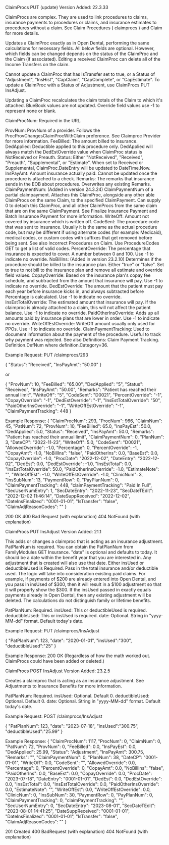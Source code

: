 ClaimProcs PUT (update)
Version Added: 22.3.33

ClaimProcs are complex. They are used to link procedures to claims, insurance payments to procedures or claims, and insurance estimates to procedures without a claim. See Claim Procedures ( claimprocs ) and Claim for more details.

Updates a ClaimProc exactly as in Open Dental, performing the same calculations for necessary fields. All below fields are optional. However, which fields can be changed depends on the status of the ClaimProc and the Claim (if associated). Editing a received ClaimProc can delete all of the Income Transfers on the claim.

Cannot update a ClaimProc that has IsTransfer set to true, or a Status of "Adjustment", "InsHist", "CapClaim", "CapComplete", or "CapEstimate". To update a ClaimProc with a Status of Adjustment, use ClaimProcs PUT InsAdjust.

Updating a ClaimProc recalculates the claim totals of the Claim to which it's attached. BlueBook values are not updated. Override field values use -1 to represent none or blank.

ClaimProcNum: Required in the URL.

ProvNum: ProvNum of a provider. Follows the ProcProvChangesClaimProcWithClaim preference. See Claimproc Provider for more information.
FeeBilled: The amount billed to insurance.
DedApplied: Deductible applied to this procedure only. DedApplied will always match the DedEstOverride value when ClaimProc status is NotReceived or Preauth.
Status: Either "NotReceived", "Received", "Preauth", "Supplemental", or "Estimate". When set to Received or Supplemental, ClaimProc.DateEntry will be updated to DateTime.Now.
InsPayAmt: Amount insurance actually paid. Cannot be updated once the procedure is attached to a check.
Remarks: The remarks that insurance sends in the EOB about procedures. Overwrites any existing Remarks.
ClaimPaymentNum: (Added in version 24.3.24) ClaimPaymentNum of a partial claimpayment. Attaches this ClaimProc, alongside any other able ClaimProcs on the same Claim, to the specified ClaimPayment. Can supply 0 to detach this ClaimProc, and all other ClaimProcs from the same claim that are on the same ClaimPayment. See Finalize Insurance Payment and Batch Insurance Payment for more information.
WriteOff: Amount not covered by insurance which is written off.
CodeSent: The procedure code that was sent to insurance. Usually it is the same as the actual procedure code, but may be different if using alternate codes (for example: Medicaid), medical codes, or custom codes with suffixes that get removed before being sent. See also Incorrect Procedures on Claim. Use ProcedureCodes GET to get a list of valid codes.
PercentOverride: The percentage that insurance is expected to cover. A number between 0 and 100. Use -1 to indicate no override.
NoBillIns: (Added in version 23.2.10) Determines if the procedure should be billed to the insurance plan. Either "true" or "false". Set to true to not bill to the insurance plan and remove all estimate and override field values.
CopayOverride: Based on the insurance plan's copay fee schedule, and subtracted from the amount that insurance will pay. Use -1 to indicate no override.
DedEstOverride: The amount that the patient must pay each year before insurance kicks in, and always subtracted before Percentage is calculated. Use -1 to indicate no override.
InsEstTotalOverride: The estimated amount that insurance will pay. If the claimproc is already attached to a claim, this will not affect the patient balance. Use -1 to indicate no override.
PaidOtherInsOverride: Adds up all amounts paid by insurance plans that are lower in order. Use -1 to indicate no override.
WriteOffEstOverride: WriteOff amount usually only used for PPOs. Use -1 to indicate no override.
ClaimPaymentTracking: Used to document information about the payment of the procedure. Useful to track why payment was rejected. See also Definitions: Claim Payment Tracking. Definition.DefNum where definition.Category=36.

Example Request:
PUT /claimprocs/293

{
"Status": "Received",
"InsPayAmt": "50.00"
}

or

{
"ProvNum": 10,
"FeeBilled": "65.00",
"DedApplied": "5",
"Status": "Received",
"InsPayAmt": "50.00",
"Remarks": "Patient has reached their annual limit",
"WriteOff": "5",
"CodeSent": "D0021",
"PercentOverride": "-1",
"CopayOverride": "-1",
"DedEstOverride": "-1",
"InsEstTotalOverride": "50",
"PaidOtherInsOverride": "-1",
"WriteOffEstOverride": "-1",
"ClaimPaymentTracking": 448
}

Example Response:
{
"ClaimProcNum": 293,
"ProcNum": 966,
"ClaimNum": 45,
"PatNum": 72,
"ProvNum": 10,
"FeeBilled": 65.0,
"InsPayEst": 50.0,
"DedApplied": 5.0,
"Status": "Received",
"InsPayAmt": 50.0,
"Remarks": "Patient has reached their annual limit",
"ClaimPaymentNum": 0,
"PlanNum": 3,
"DateCP": "2022-11-23",
"WriteOff": 5.0,
"CodeSent": "D0021",
"AllowedOverride": -1.0,
"Percentage": 0,
"PercentOverride": -1,
"CopayAmt": -1.0,
"NoBillIns": "false",
"PaidOtherIns": 0.0,
"BaseEst": 0.0,
"CopayOverride": -1.0,
"ProcDate": "2022-12-02",
"DateEntry": "2022-12-02",
"DedEst": 0.0,
"DedEstOverride": -1.0,
"InsEstTotal": 0.0,
"InsEstTotalOverride": 50.0,
"PaidOtherInsOverride": -1.0,
"EstimateNote": "",
"WriteOffEst": -1.0,
"WriteOffEstOverride": -1.0,
"ClinicNum": 3,
"InsSubNum": 13,
"PaymentRow": 0,
"PayPlanNum": 0,
"ClaimPaymentTracking": 448,
"claimPaymentTracking": "Paid In Full",
"SecUserNumEntry": 1,
"SecDateEntry": "2022-11-23",
"SecDateTEdit": "2022-12-02 11:46:14",
"DateSuppReceived": "2022-12-02",
"DateInsFinalized": "0001-01-01",
"IsTransfer": "false",
"ClaimAdjReasonCodes": ""
}

200 OK
400 Bad Request (with explanation)
404 NotFound (with explanation)

ClaimProcs PUT InsAdjust
Version Added: 21.1

This adds or changes a claimproc that is acting as an insurance adjustment. PatPlanNum is required. You can obtain the PatPlanNum from FamilyModules GET Insurance. "date" is optional and defaults to today. It should be a date within the benefit year that you are interested in. Any adjustment that is created will also use that date. Either insUsed or deductibleUsed is Required. Pass in the total insurance and/or deductible used. The logic will take into consideration existing paid claims. For example, if payments of $200 are already entered into Open Dental, and you pass in insUsed of $300, then it will result in a $100 adjustment so that it will properly show the $300. If the insUsed passed in exactly equals payments already in Open Dental, then any existing adjustment will be deleted. The calculations do not distinguish family or lifetime benefits.

PatPlanNum: Required.
insUsed: This or deductibleUsed is required.
deductibleUsed: This or insUsed is required.
date: Optional. String in "yyyy-MM-dd" format. Default today's date.

Example Request:
PUT /claimprocs/InsAdjust

{
"PatPlanNum": 123,
"date": "2020-01-01",
"insUsed":"300",
"deductibleUsed":"25"
}

Example Response:
200 OK (Regardless of how the math worked out. ClaimProcs could have been added or deleted.)

ClaimProcs POST InsAdjust
Version Added: 23.2.5

Creates a claimproc that is acting as an insurance adjustment. See Adjustments to Insurance Benefits for more information.

PatPlanNum: Required.
insUsed: Optional. Default 0.
deductibleUsed: Optional. Default 0.
date: Optional. String in "yyyy-MM-dd" format. Default today's date.

Example Request:
POST /claimprocs/InsAdjust

{
"PatPlanNum": 123,
"date": "2023-07-18",
"insUsed":"300.75",
"deductibleUsed":"25.99"
}

Example Response:
{
"ClaimProcNum": 1117,
"ProcNum": 0,
"ClaimNum": 0,
"PatNum": 72,
"ProvNum": 0,
"FeeBilled": 0.0,
"InsPayEst": 0.0,
"DedApplied": 25.99,
"Status": "Adjustment",
"InsPayAmt": 300.75,
"Remarks": "",
"ClaimPaymentNum": 0,
"PlanNum": 38,
"DateCP": "0001-01-01",
"WriteOff": 0.0,
"CodeSent": "",
"AllowedOverride": 0.0,
"Percentage": 0,
"PercentOverride": 0,
"CopayAmt": 0.0,
"NoBillIns": "false",
"PaidOtherIns": 0.0,
"BaseEst": 0.0,
"CopayOverride": 0.0,
"ProcDate": "2023-07-18",
"DateEntry": "0001-01-01",
"DedEst": 0.0,
"DedEstOverride": 0.0,
"InsEstTotal": 0.0,
"InsEstTotalOverride": 0.0,
"PaidOtherInsOverride": 0.0,
"EstimateNote": "",
"WriteOffEst": 0.0,
"WriteOffEstOverride": 0.0,
"ClinicNum": 0,
"InsSubNum": 30,
"PaymentRow": 0,
"PayPlanNum": 0,
"ClaimPaymentTracking": 0,
"claimPaymentTracking": "",
"SecUserNumEntry": 0,
"SecDateEntry": "2023-08-01",
"SecDateTEdit": "2023-08-01 14:41:25",
"DateSuppReceived": "0001-01-01",
"DateInsFinalized": "0001-01-01",
"IsTransfer": "false",
"ClaimAdjReasonCodes": ""
}

201 Created
400 BadRequest (with explanation)
404 NotFound (with explanation)